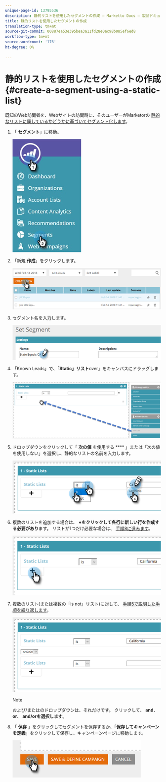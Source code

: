 ```yaml
---
unique-page-id: 13795536
description: 静的リストを使用したセグメントの作成 — Marketto Docs — 製品ドキュメント
title: 静的リストを使用したセグメントの作成
translation-type: tm+mt
source-git-commit: 00887ea53e395bea3a11fd28e0ac98b085ef6ed8
workflow-type: tm+mt
source-wordcount: '176'
ht-degree: 0%

---
```



# 静的リストを使用したセグメントの作成 {#create-a-segment-using-a-static-list}

既知のWeb訪問者を、Webサイトの訪問時に、そのユーザーがMarketorの [静的なリストに属しているかどうかに基づいてセグメント化します](http://docs.marketo.com/display/DOCS/Understanding+Static+Lists)。

1. 「 **セグメント**」に移動。

   ![](assets/1.jpg)

1. 「新規 **作成**」をクリックします。

   ![](assets/two.png)

1. セグメント名を入力します。

   ![](assets/three.png)

1. 「Known Leads」で、「**Static」リスト**over」をキャンバスにドラッグします。

   ![](assets/four-2.png)

1. ドロップダウンをクリックして「 **次の値** を使用する **** 」または「次の値を使用しない」を選択し、静的なリストの名前を入力します。

   ![](assets/five-2.png)

1. 複数のリストを追加する場合は、 **+をクリックして各行に新しい行を作成する必要があり**&#x200B;ます。 リストが1つだけ必要な場合は、 [手順8に進みます](#eight)。

   ![](assets/six-1.png)

1. 複数のリスト(または複数の「is not」リスト)に対して、 [手順5で説明した手順を繰り返します](#five)。

   ![](assets/seven-2.png)

   >[!NOTE]
   >
   >および/またはのドロップダウンは、それだけです。 クリックして、 **and**、 **or**、 **and/orを選択します**。

1. 「 **保存** 」をクリックしてセグメントを保存するか、「**保存してキャンペーンを定義**」をクリックして保存し、キャンペーンページに移動します。

   ![](assets/eight-1.png)

